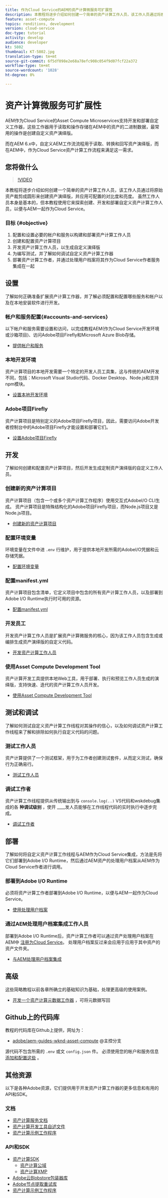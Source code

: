 ```yaml
---
title: 作为Cloud Service的AEM的资产计算微服务可扩展性
description: 本教程将逐步介绍如何创建一个简单的资产计算工作人员，该工作人员通过将原始资产裁剪成圆形来创建资产演绎版，并应用可配置的对比度和亮度。 虽然工作人员本身是基本的，但本教程使用它来探索创建、开发和部署自定义资产计算工作人员，以便与AEM一起作为Cloud Service。
feature: asset-compute
topics: renditions, development
version: cloud-service
doc-type: tutorial
activity: develop
audience: developer
kt: 5802
thumbnail: KT-5802.jpg
translation-type: tm+mt
source-git-commit: 6f5df098e2e68a78efc908c054f9d07fcf22a372
workflow-type: tm+mt
source-wordcount: '1028'
ht-degree: 0%

---
```



# 资产计算微服务可扩展性

AEM作为Cloud Service的Asset Compute Microservices支持开发和部署自定义工作器，这些工作器用于读取和操作存储在AEM中的资产的二进制数据，最常用的操作是创建自定义资产演绎版。

而在AEM 6.x中，自定义AEM工作流流程用于读取、转换和回写资产演绎版，而在AEM中，作为Cloud Service资产计算工作流程来满足这一需求。

## 您将做什么

>[!VIDEO](https://video.tv.adobe.com/v/40965?quality=12&learn=on)

本教程将逐步介绍如何创建一个简单的资产计算工作人员，该工作人员通过将原始资产裁剪成圆形来创建资产演绎版，并应用可配置的对比度和亮度。 虽然工作人员本身是基本的，但本教程使用它来探索创建、开发和部署自定义资产计算工作人员，以便与AEM一起作为Cloud Service。

### 目标 {#objective}

1. 配置和设置必要的帐户和服务以构建和部署资产计算工作人员
1. 创建和配置资产计算项目
1. 开发资产计算工作人员，以生成自定义演绎版
1. 为编写测试，并了解如何调试自定义资产计算工作器
1. 部署资产计算工作者，并通过处理用户档案将其作为Cloud Service作者服务集成在一起

## 设置

了解如何正确准备扩展资产计算工作器，并了解必须配置和配置哪些服务和帐户以及在本地安装软件进行开发。

### 帐户和服务配置{#accounts-and-services}

以下帐户和服务需要设置和访问，以完成教程AEM(作为Cloud Service开发环境或沙箱项目)、访问Adobe项目Firefly和Microsoft Azure Blob存储。

+ [提供帐户和服务](./set-up/accounts-and-services.md)

### 本地开发环境

资产计算项目的本地开发需要一个特定的开发人员工具集，这与传统的AEM开发不同，包括：Microsoft Visual Studio代码、Docker Desktop、Node.js和支持npm模块。

+ [设置本地开发环境](./set-up/development-environment.md)

### Adobe项目Firefly

资产计算项目是特别定义的Adobe项目Firefly项目，因此，需要访问Adobe开发者控制台中的Adobe项目Firefly才能设置和部署它们。

+ [设置Adobe项目Firefly](./set-up/firefly.md)

## 开发

了解如何创建和配置资产计算项目，然后开发生成定制资产演绎版的自定义工作人员。

### 创建新的资产计算项目

资产计算项目（包含一个或多个资产计算工作程序）使用交互式AdobeI/O CLI生成。 资产计算项目是特殊结构化的Adobe项目Firefly项目，而Node.js项目又是Node.js项目。

+ [创建新的资产计算项目](./develop/project.md)

### 配置环境变量

环境变量在文件中进 `.env` 行维护，用于提供本地开发所需的AdobeI/O凭据和云存储凭据。

+ [配置环境变量](./develop/environment-variables.md)

### 配置manifest.yml

资产计算项目包含清单，它定义项目中包含的所有资产计算工作人员，以及部署到Adobe I/O Runtime执行时可用的资源。

+ [配置manifest.yml](./develop/manifest.md)

### 开发员工

开发资产计算工作人员是扩展资产计算微服务的核心，因为该工作人员包含生成或编排生成资产演绎版的自定义代码。

+ [开发资产计算工作人员](./develop/worker.md)

### 使用Asset Compute Development Tool

资产计算开发工具提供本地Web工具，用于部署、执行和预览工作人员生成的演绎版，支持快速、迭代的资产计算工作人员开发。

+ [使用Asset Compute Development Tool](./develop/development-tool.md)

## 测试和调试

了解如何测试自定义资产计算工作线程对其操作的信心，以及如何调试资产计算工作线程来了解和排除如何执行自定义代码的问题。

### 测试工作人员

资产计算提供了一个测试框架，用于为工作者创建测试套件，从而定义测试，确保行为正确易行。

+ [测试工作人员](./test-debug/test.md)

### 调试工作者

资产计算工作线程提供从传统输出到与 `console.log(..)` VS代码和wskdebug集成的各 __种调试级别__ ，使开 ____&#x200B;发人员能够在工作线程代码的实时执行中逐步完成。

+ [调试工作者](./test-debug/debug.md)

## 部署

了解如何将自定义资产计算工作线程与AEM作为Cloud Service集成，方法是先将它们部署到Adobe I/O Runtime，然后通过AEM资产的处理用户档案从AEM作为Cloud Service作者进行调用。

### 部署到Adobe I/O Runtime

必须将资产计算工作者部署到Adobe I/O Runtime，以便与AEM一起作为Cloud Service。

+ [使用处理用户档案](./deploy/runtime.md)

### 通过AEM处理用户档案集成工作人员

部署到Adobe I/O Runtime后，资产计算工作者可以通过资产处理用户档案在AEM中 [注册为Cloud Service](../../assets/configuring/processing-profiles.md)。 处理用户档案反过来会应用于应用于其中资产的资产文件夹。

+ [与AEM处理用户档案集成](./deploy/processing-profiles.md)

## 高级

这些简略教程以前各章所确立的基础知识为基础，处理更高级的使用案例。

+ [开发一个资产计算元数据工作器](./advanced/metadata.md) ，可将元数据写回

## Github上的代码库

教程的代码库在Github上提供，网址为：

+ [adobe/aem-guides-wknd-asset-compute](https://github.com/adobe/aem-guides-wknd-asset-compute) @主控分支

源代码不包含所需的 `.env` 或文 `config.json` 件。 必须使用您的帐户和服务信息 [添加和配置这些](#accounts-and-services) 。

## 其他资源

以下是各种Adobe资源，它们提供用于开发资产计算工作器的更多信息和有用的API和SDK。

### 文档

+ [资产计算服务文档](https://docs.adobe.com/content/help/en/asset-compute/using/extend/understand-extensibility.html)
+ [资产计算开发工具自述文件](https://github.com/adobe/asset-compute-devtool)
+ [资产计算示例工作程序](https://github.com/adobe/asset-compute-example-workers)

### API和SDK

+ [资产计算SDK](https://github.com/adobe/asset-compute-sdk)
   + [资产计算公域](https://github.com/adobe/asset-compute-commons)
   + [资产计算XMP](https://github.com/adobe/asset-compute-xmp#readme)
+ [Adobe云Blobstore包装器库](https://github.com/adobe/node-cloud-blobstore-wrapper)
+ [Adobe节点提取重试库](https://github.com/adobe/node-fetch-retry)
+ [资产计算示例工作程序](https://github.com/adobe/asset-compute-example-workers)
